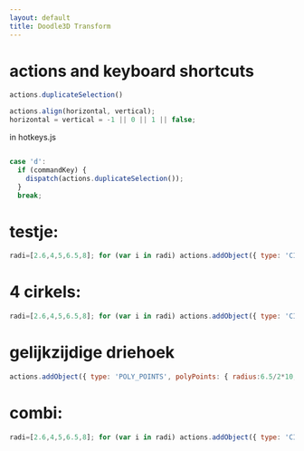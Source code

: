 ```yaml
---
layout: default
title: Doodle3D Transform
---
```



# actions and keyboard shortcuts
```js
actions.duplicateSelection()

actions.align(horizontal, vertical);
horizontal = vertical = -1 || 0 || 1 || false;
```

in hotkeys.js
```js

case 'd':
  if (commandKey) {
    dispatch(actions.duplicateSelection());
  }
  break;
```

# testje:
```js
radi=[2.6,4,5,6.5,8]; for (var i in radi) actions.addObject({ type: 'CIRCLE', transform: new CAL.Matrix({x:i*10}), circle: { radius:radi[i]/2*10, segment: Math.PI * 2 } });
```

# 4 cirkels:
```js
radi=[2.6,4,5,6.5,8]; for (var i in radi) actions.addObject({ type: 'CIRCLE', transform: new CAL.Matrix({x:i*10}), circle: { radius:radi[i]/2*10, segment: Math.PI * 2 } }); 
```

# gelijkzijdige driehoek
```js
actions.addObject({ type: 'POLY_POINTS', polyPoints: { radius:6.5/2*10, numPoints:3 } });
```

# combi:
```js
radi=[2.6,4,5,6.5,8]; for (var i in radi) actions.addObject({ type: 'CIRCLE', circle: { radius:radi[i]/2*10, segment: Math.PI * 2 } }); actions.addObject({ type: 'POLY_POINTS', polyPoints: { radius:6.5/2*10, numPoints:3 } });
```
